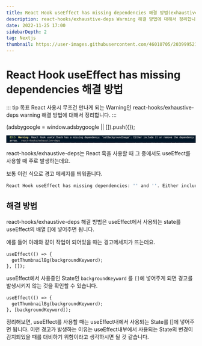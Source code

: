 ```yaml
---
title: React Hook useEffect has missing dependencies 해결 방법(exhaustive-deps Warning)
description: react-hooks/exhaustive-deps Warning 해결 방법에 대해서 정리합니다.
date: 2022-11-25 17:00
sidebarDepth: 2
tag: Nextjs
thumbnail: https://user-images.githubusercontent.com/46010705/203999521-809b78ac-9c4f-415c-b4bb-970f4eacd963.png
---
```


# React Hook useEffect has missing dependencies 해결 방법

::: tip 목표
React 사용시 무조건 만나게 되는 Warning인 react-hooks/exhaustive-deps warning 해결 방법에 대해서 정리합니다.
:::

<component is="script" src="https://pagead2.googlesyndication.com/pagead/js/adsbygoogle.js?client=ca-pub-4877378276818686" crossorigin="anonymous" async></component>

<!-- ui-log 수평형 -->

<ins class="adsbygoogle"
     style="display:block"
     data-ad-client="ca-pub-4877378276818686"
     data-ad-slot="9743150776"
     data-ad-format="auto"
     data-full-width-responsive="true"></ins>
<component is="script">
(adsbygoogle = window.adsbygoogle || []).push({});
</component>

![](./img/1.png)

react-hooks/exhaustive-deps는 React 훅을 사용할 때 그 중에서도 useEffect를 사용할 때 주로 발생하는데요.

보통 이런 식으로 경고 메세지를 띄워줍니다.

```bash
React Hook useEffect has missing dependencies: '' and ''. Either include them or remove the dependency array.
```

## 해결 방법

react-hooks/exhaustive-deps 해결 방법은 useEffect에서 사용되는 state를 useEffect의 배열 []에 넣어주면 됩니다.

예를 들어 아래와 같이 작업이 되어있을 때는 경고메세지가 뜨는데요.

```tsx
useEffect(() => {
  getThumbnailBg(backgroundKeyword);
}, []);
```

useEffect에서 사용중인 State인 `backgroundKeyword` 를 `[]`에 넣어주게 되면 경고를 발생시키지 않는 것을 확인할 수 있습니다.

```tsx
useEffect(() => {
  getThumbnailBg(backgroundKeyword);
}, [backgroundKeyword]);
```

정리해보면, useEffect를 사용할 때는 useEffect내에서 사용되는 State를 []에 넣어주면 됩니다. 이런 경고가 발생하는 이유는 useEffect내부에서 사용되는 State의 변경이 감지되었을 때를 대비하기 위함이라고 생각하시면 될 것 같습니다.

